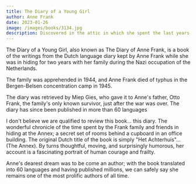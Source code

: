 ```yaml
---
title: The Diary of a Young Girl
author: Anne Frank
date: 2023-01-26
image: /images/books/3134.jpg
description: Discovered in the attic in which she spent the last years of her life, Anne Frank’s remarkable diary has become a world classic—a powerful reminder of the horrors of war and an eloquent testament to the human spirit. 
---
```


The Diary of a Young Girl, also known as The Diary of Anne Frank, is a book of the writings from the Dutch language diary kept by Anne Frank while she was in hiding for two years with her family during the Nazi occupation of the Netherlands.

The family was apprehended in 1944, and Anne Frank died of typhus in the Bergen-Belsen concentration camp in 1945.

The diary was retrieved by Miep Gies, who gave it to Anne's father, Otto Frank, the family's only known survivor, just after the war was over. The diary has since been published in more than 60 languages

I don't believe we are qualified to review this book... this diary. The wonderful chronicle of the time spent by the Frank family and friends in hiding at the Annex; a secret set of rooms behind a cupboard in an office building. The original Dutch title of the book is simply "Het Achterhuis"... (The Annex). By turns thoughtful, moving, and surprisingly humorous, her account is a fascinating portrait of human courage and frailty.

Anne's dearest dream was to be come an author; with the book translated into 60 languages and having published millions, we can safely say she remains one of the most prolific authors of all time.
